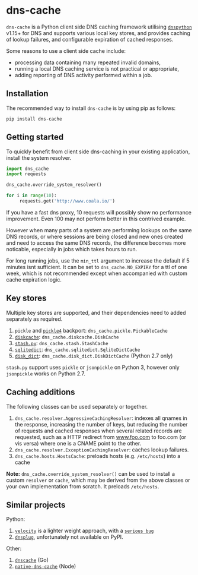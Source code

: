 # dns-cache

`dns-cache` is a Python client side DNS caching framework utilising
[`dnspython`](https://github.com/rthalley/dnspython) v1.15+ for DNS
and supports various local key stores, and provides caching of lookup failures,
and configurable expiration of cached responses.

Some reasons to use a client side cache include:
- processing data containing many repeated invalid domains,
- running a local DNS caching service is not practical or appropriate,
- adding reporting of DNS activity performed within a job.

## Installation

The recommended way to install `dns-cache` is by using pip as follows:

`pip install dns-cache`

## Getting started

To quickly benefit from client side dns-caching in your existing application, install the system resolver.

```python
import dns_cache
import requests

dns_cache.override_system_resolver()

for i in range(10):
     requests.get('http://www.coala.io/')
```

If you have a fast dns proxy, 10 requests will possibly show no performance improvement.
Even 100 may not perform better in this contrived example.

However when many parts of a system are performing lookups on the same DNS records, or where
sessions are being closed and new ones created and need to access the same DNS records,
the difference becomes more noticable, especially in jobs which takes hours to run.

For long running jobs, use the `min_ttl` argument to increase the default if 5 minutes isnt sufficient.
It can be set to `dns_cache.NO_EXPIRY` for a ttl of one week, which is not recommended except when
accompanied with custom cache expiration logic.

## Key stores

Multiple key stores are supported, and their dependencies need to added separately as required.

1. `pickle` and [`pickle4`](https://github.com/moreati/pickle4) backport: `dns_cache.pickle.PickableCache`
2. [`diskcache`](https://github.com/grantjenks/python-diskcache): `dns_cache.diskcache.DiskCache`
3. [`stash.py`](https://github.com/fuzeman/stash.py/): `dns_cache.stash.StashCache`
4. [`sqlitedict`](https://github.com/RaRe-Technologies/sqlitedict): `dns_cache.sqlitedict.SqliteDictCache`
5. [`disk_dict`](https://github.com/AWNystrom/DiskDict): `dns_cache.disk_dict.DiskDictCache` (Python 2.7 only)

`stash.py` support uses `pickle` or `jsonpickle` on Python 3, however only `jsonpickle` works on Python 2.7.

## Caching additions

The following classes can be used separately or together.

1. `dns_cache.resolver.AggressiveCachingResolver`: indexes all qnames in the response, increasing the number of keys,
   but reducing the number of requests and cached responses when several related records are requested, such as a HTTP redirect
   from www.foo.com to foo.com (or vis versa) where one is a CNAME point to the other.
2. `dns_cache.resolver.ExceptionCachingResolver`: caches lookup failures.
3. `dns_cache.hosts.HostsCache`: preloads hosts (e.g. `/etc/hosts`) into a cache

**Note:** `dns_cache.override_system_resolver()` can be used to install a custom `resolver` or `cache`, which may
be derived from the above classes or your own implementation from scratch.  It preloads `/etc/hosts`.

## Similar projects

Python:
1. [`velocity`](https://github.com/s0md3v/velocity) is a lighter weight approach, with a [`serious bug`](https://github.com/s0md3v/velocity/issues/2)
2. [`dnsplug`](https://github.com/nresare/dnsplug), unfortunately not available on PyPI.

Other:
1. [`dnscache`](https://github.com/rs/dnscache) (Go)
2. [`native-dns-cache`](https://github.com/tjfontaine/native-dns-cache) (Node)
